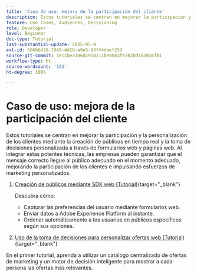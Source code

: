 ```yaml
---
title: 'Caso de uso: mejora de la participación del cliente'
description: Estos tutoriales se centran en mejorar la participación y la personalización de los clientes mediante la creación de públicos en tiempo real y la toma de decisiones personalizada a través de formularios web y páginas web.
feature: Use Cases, Audiences, Decisioning
role: Developer
level: Beginner
doc-type: Tutorial
last-substantial-update: 2025-05-9
exl-id: 586b6d20-7849-4d20-a9e5-d3ff4daef253
source-git-commit: 1ec1bea306dc918211be8583fe282bd153936f81
workflow-type: ht
source-wordcount: '153'
ht-degree: 100%

---
```


# Caso de uso: mejora de la participación del cliente

Estos tutoriales se centran en mejorar la participación y la personalización de los clientes mediante la creación de públicos en tiempo real y la toma de decisiones personalizada a través de formularios web y páginas web. Al integrar estas potentes técnicas, las empresas pueden garantizar que el mensaje correcto llegue al público adecuado en el momento adecuado, mejorando la participación de los clientes e impulsando esfuerzos de marketing personalizados.

1. [Creación de públicos mediante SDK web (Tutorial)](https://experienceleague.adobe.com/es/docs/journey-optimizer-learn/create-audiences-using-web-sdk/introduction){target="_blank"}

   Descubra cómo:

   * Capturar las preferencias del usuario mediante formularios web.
   * Enviar datos a Adobe Experience Platform al instante.
   * Ordenar automáticamente a los usuarios en públicos específicos según sus opciones.


2. [Uso de la toma de decisiones para personalizar ofertas web (Tutorial)](https://experienceleague.adobe.com/es/docs/journey-optimizer-learn/use-decisioning-to-personalize-web-offers/introduction){target="_blank"}

En el primer tutorial, aprenda a utilizar un catálogo centralizado de ofertas de marketing y un motor de decisión inteligente para mostrar a cada persona las ofertas más relevantes.

